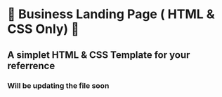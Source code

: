 # :blue_heart: Business Landing Page ( HTML & CSS Only) :blue_heart:

## A simplet HTML & CSS Template for your referrence

### Will be updating the file soon